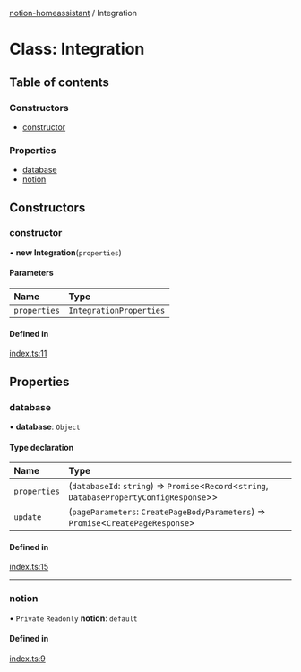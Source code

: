 [notion-homeassistant](../README.md) / Integration

# Class: Integration

## Table of contents

### Constructors

- [constructor](Integration.md#constructor)

### Properties

- [database](Integration.md#database)
- [notion](Integration.md#notion)

## Constructors

### constructor

• **new Integration**(`properties`)

#### Parameters

| Name | Type |
| :------ | :------ |
| `properties` | `IntegrationProperties` |

#### Defined in

[index.ts:11](https://github.com/brittonhayes/notion-homeassistant/blob/4424ba1/src/notion/index.ts#L11)

## Properties

### database

• **database**: `Object`

#### Type declaration

| Name | Type |
| :------ | :------ |
| `properties` | (`databaseId`: `string`) => `Promise`<`Record`<`string`, `DatabasePropertyConfigResponse`\>\> |
| `update` | (`pageParameters`: `CreatePageBodyParameters`) => `Promise`<`CreatePageResponse`\> |

#### Defined in

[index.ts:15](https://github.com/brittonhayes/notion-homeassistant/blob/4424ba1/src/notion/index.ts#L15)

___

### notion

• `Private` `Readonly` **notion**: `default`

#### Defined in

[index.ts:9](https://github.com/brittonhayes/notion-homeassistant/blob/4424ba1/src/notion/index.ts#L9)
